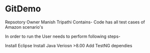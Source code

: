 # GitDemo
Repsotory Owner 
Manish Tripathi
Contains-
Code has all test cases of Amazon scenario's

In order to run the User needs to perform following steps-

Install Eclipse
Install Java Veriosn >8.00
Add TestNG dependies


